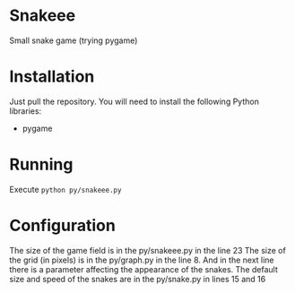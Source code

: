 # Snakeee
Small snake game (trying pygame)

# Installation

Just pull the repository.
You will need to install the following Python libraries:
* pygame

# Running

Execute `python py/snakeee.py`

# Configuration

The size of the game field is in the py/snakeee.py in the line 23
The size of the grid (in pixels) is in the py/graph.py in the line 8. And in the next line there is a parameter affecting the appearance of the snakes.
The default size and speed of the snakes are in the py/snake.py in lines 15 and 16
